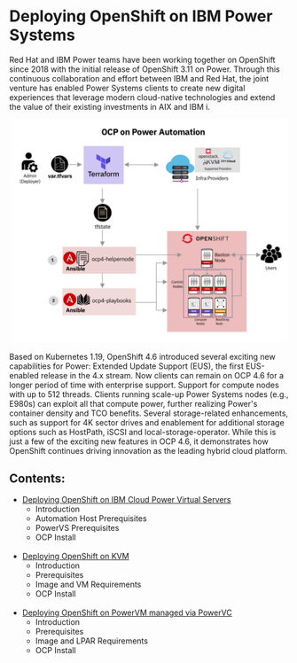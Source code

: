 # Deploying OpenShift on IBM Power Systems

Red Hat and IBM Power teams have been working together on OpenShift since 2018 with the initial release of OpenShift 3.11 on Power. Through this continuous collaboration and effort between IBM and Red Hat, the joint venture has enabled Power Systems clients to create new digital experiences that leverage modern cloud-native technologies and extend the value of their existing investments in AIX and IBM i. 

![Automation Architecture](https://github.com/ktania46/image/blob/main/OCPPowerAutomationArchDiag.png?raw=true)

Based on Kubernetes 1.19, OpenShift 4.6 introduced several exciting new capabilities for Power: Extended Update Support (EUS), the first EUS-enabled release in the 4.x stream. Now clients can remain on OCP 4.6 for a longer period of time with enterprise support. Support for compute nodes with up to 512 threads. Clients running scale-up Power Systems nodes (e.g., E980s) can exploit all that compute power, further realizing Power's container density and TCO benefits. Several storage-related enhancements, such as support for 4K sector drives and enablement for additional storage options such as HostPath, iSCSI and local-storage-operator. While this is just a few of the exciting new features in OCP 4.6, it demonstrates how OpenShift continues driving innovation as the leading hybrid cloud platform.

## Contents:

- [Deploying OpenShift on IBM Cloud Power Virtual Servers](powervs.md)
     - Introduction 
     - Automation Host Prerequisites 
     - PowerVS Prerequisites 
     - OCP Install </br>
&nbsp;
- [Deploying OpenShift on KVM](ocp_kvm.md)
     - Introduction 
     - Prerequisites
     - Image and VM Requirements 
     - OCP Install </br>
&nbsp;
- [Deploying OpenShift on PowerVM managed via PowerVC ](powervm.md)
     - Introduction 
     - Prerequisites 
     - Image and LPAR Requirements 
     - OCP Install </br>
&nbsp;

